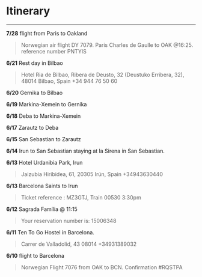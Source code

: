 # Itinerary


---
**7/28** flight from Paris to Oakland
> Norwegian air flight DY 7079.  Paris Charles de Gaulle to OAK  @16:25. reference number PNTYIS

**6/21** Rest day in Bilbao
> Hotel Ria de Bilbao, Ribera de Deusto, 32 (Deustuko Erribera, 32), 48014 Bilbao, Spain +34 944 76 50 60

**6/20** Gernika to Bilbao

**6/19** Markina-Xemein to Gernika

**6/18** Deba to Markina-Xemein

**6/17** Zarautz to Deba

**6/15** San Sebastian to Zarautz

**6/14** Irun to San Sebastian
staying at la Sirena in San Sebastian.

**6/13** Hotel Urdanibia Park, Irun
> Jaizubia Hiribidea, 61, 20305 Irún, Spain +34943630440

**6/13** Barcelona Saints to Irun
> Ticket reference : MZ3GTJ,  Train 00530 3:30pm

**6/12** Sagrada Família @ 11:15
> Your reservation number is: 15006348

**6/11** Ten To Go Hostel in Barcelona.
> Carrer de Valladolid, 43 08014 +34931389032

**6/10** flight to Barcelona
> Norwegian Flight 7076 from OAK to BCN. Confirmation #RQSTPA
